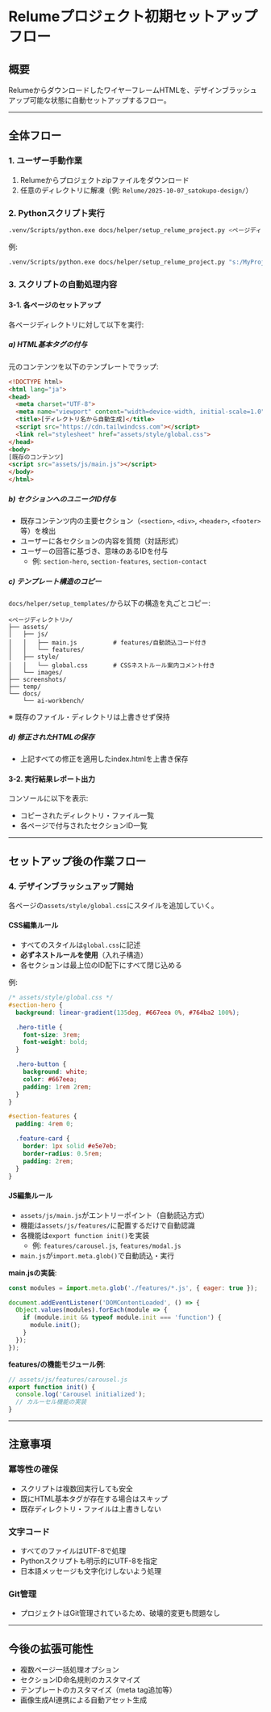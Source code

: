 # Relumeプロジェクト初期セットアップフロー

## 概要
RelumeからダウンロードしたワイヤーフレームHTMLを、デザインブラッシュアップ可能な状態に自動セットアップするフロー。

---

## 全体フロー

### 1. ユーザー手動作業
1. Relumeからプロジェクトzipファイルをダウンロード
2. 任意のディレクトリに解凍（例: `Relume/2025-10-07_satokupo-design/`）

### 2. Pythonスクリプト実行
```bash
.venv/Scripts/python.exe docs/helper/setup_relume_project.py <ページディレクトリパス>
```

例:
```bash
.venv/Scripts/python.exe docs/helper/setup_relume_project.py "s:/MyProjects/KAMUI_CODE/Relume/2025-10-07_satokupo-design/01_ホーム"
```

### 3. スクリプトの自動処理内容

#### 3-1. 各ページのセットアップ
各ページディレクトリに対して以下を実行:

##### a) HTML基本タグの付与
元のコンテンツを以下のテンプレートでラップ:

```html
<!DOCTYPE html>
<html lang="ja">
<head>
  <meta charset="UTF-8">
  <meta name="viewport" content="width=device-width, initial-scale=1.0">
  <title>[ディレクトリ名から自動生成]</title>
  <script src="https://cdn.tailwindcss.com"></script>
  <link rel="stylesheet" href="assets/style/global.css">
</head>
<body>
[既存のコンテンツ]
<script src="assets/js/main.js"></script>
</body>
</html>
```

##### b) セクションへのユニークID付与
- 既存コンテンツ内の主要セクション（`<section>`, `<div>`, `<header>`, `<footer>`等）を検出
- ユーザーに各セクションの内容を質問（対話形式）
- ユーザーの回答に基づき、意味のあるIDを付与
  - 例: `section-hero`, `section-features`, `section-contact`

##### c) テンプレート構造のコピー
`docs/helper/setup_templates/`から以下の構造を丸ごとコピー:
```
<ページディレクトリ>/
├── assets/
│   ├── js/
│   │   ├── main.js          # features/自動読込コード付き
│   │   └── features/
│   ├── style/
│   │   └── global.css       # CSSネストルール案内コメント付き
│   └── images/
├── screenshots/
├── temp/
└── docs/
    └── ai-workbench/
```

※ 既存のファイル・ディレクトリは上書きせず保持

##### d) 修正されたHTMLの保存
- 上記すべての修正を適用したindex.htmlを上書き保存

#### 3-2. 実行結果レポート出力
コンソールに以下を表示:
- コピーされたディレクトリ・ファイル一覧
- 各ページで付与されたセクションID一覧

---

## セットアップ後の作業フロー

### 4. デザインブラッシュアップ開始
各ページの`assets/style/global.css`にスタイルを追加していく。

#### CSS編集ルール
- すべてのスタイルは`global.css`に記述
- **必ずネストルールを使用**（入れ子構造）
- 各セクションは最上位のID配下にすべて閉じ込める

例:
```css
/* assets/style/global.css */
#section-hero {
  background: linear-gradient(135deg, #667eea 0%, #764ba2 100%);

  .hero-title {
    font-size: 3rem;
    font-weight: bold;
  }

  .hero-button {
    background: white;
    color: #667eea;
    padding: 1rem 2rem;
  }
}

#section-features {
  padding: 4rem 0;

  .feature-card {
    border: 1px solid #e5e7eb;
    border-radius: 0.5rem;
    padding: 2rem;
  }
}
```

#### JS編集ルール
- `assets/js/main.js`がエントリーポイント（自動読込方式）
- 機能は`assets/js/features/`に配置するだけで自動認識
- 各機能は`export function init()`を実装
  - 例: `features/carousel.js`, `features/modal.js`
- `main.js`が`import.meta.glob()`で自動読込・実行



**main.jsの実装**:
```javascript
const modules = import.meta.glob('./features/*.js', { eager: true });

document.addEventListener('DOMContentLoaded', () => {
  Object.values(modules).forEach(module => {
    if (module.init && typeof module.init === 'function') {
      module.init();
    }
  });
});
```

**features/の機能モジュール例**:
```javascript
// assets/js/features/carousel.js
export function init() {
  console.log('Carousel initialized');
  // カルーセル機能の実装
}
```

---

## 注意事項

### 冪等性の確保
- スクリプトは複数回実行しても安全
- 既にHTML基本タグが存在する場合はスキップ
- 既存ディレクトリ・ファイルは上書きしない

### 文字コード
- すべてのファイルはUTF-8で処理
- Pythonスクリプトも明示的にUTF-8を指定
- 日本語メッセージも文字化けしないよう処理

### Git管理
- プロジェクトはGit管理されているため、破壊的変更も問題なし

---

## 今後の拡張可能性

- 複数ページ一括処理オプション
- セクションID命名規則のカスタマイズ
- テンプレートのカスタマイズ（meta tag追加等）
- 画像生成AI連携による自動アセット生成
